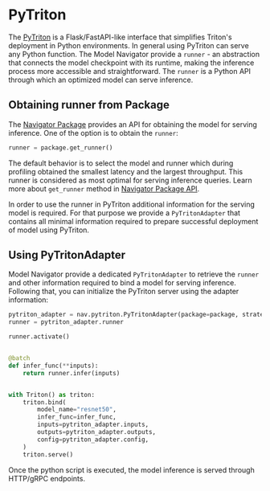 <!--
Copyright (c) 2021-2023, NVIDIA CORPORATION. All rights reserved.

Licensed under the Apache License, Version 2.0 (the "License");
you may not use this file except in compliance with the License.
You may obtain a copy of the License at

    http://www.apache.org/licenses/LICENSE-2.0

Unless required by applicable law or agreed to in writing, software
distributed under the License is distributed on an "AS IS" BASIS,
WITHOUT WARRANTIES OR CONDITIONS OF ANY KIND, either express or implied.
See the License for the specific language governing permissions and
limitations under the License.
-->

# PyTriton

The [PyTriton](https://github.com/triton-inference-server/pytriton) is a Flask/FastAPI-like interface that simplifies
Triton's deployment in Python environments. In general using PyTriton can serve any Python function. The Model Navigator
provide a `runner` - an abstraction that connects the model checkpoint with its runtime, making the inference process
more accessible and straightforward. The `runner` is a Python API through which an optimized model can serve inference.

## Obtaining runner from Package

The [Navigator Package](../package/package.md) provides an API for obtaining the model for serving inference. One of the
option is to obtain the `runner`:

```python
runner = package.get_runner()
```

The default behavior is to select the model and runner which during profiling obtained the smallest latency and the
largest throughput. This runner is considered as most optimal for serving inference queries. Learn more
about `get_runner`
method in [Navigator Package API](../package/package_api.md).

In order to use the runner in PyTriton additional information for the serving model is required. For that purpose we
provide
a `PyTritonAdapter` that contains all minimal information required to prepare successful deployment of model using
PyTriton.

## Using PyTritonAdapter

Model Navigator provide a dedicated `PyTritonAdapter` to retrieve the `runner` and other information required
to bind a model for serving inference. Following that, you can initialize the PyTriton server using the adapter
information:

```python
pytriton_adapter = nav.pytriton.PyTritonAdapter(package=package, strategy=nav.MaxThroughputStrategy())
runner = pytriton_adapter.runner

runner.activate()


@batch
def infer_func(**inputs):
    return runner.infer(inputs)


with Triton() as triton:
    triton.bind(
        model_name="resnet50",
        infer_func=infer_func,
        inputs=pytriton_adapter.inputs,
        outputs=pytriton_adapter.outputs,
        config=pytriton_adapter.config,
    )
    triton.serve()
```

Once the python script is executed, the model inference is served through HTTP/gRPC endpoints.
